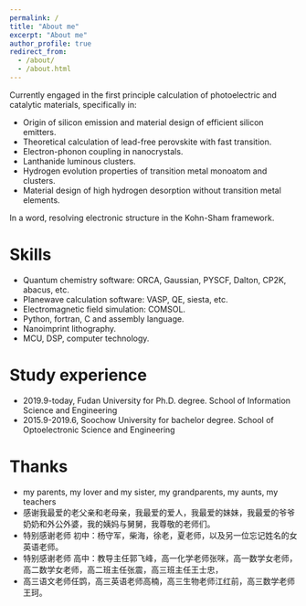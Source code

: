```yaml
---
permalink: /
title: "About me"
excerpt: "About me"
author_profile: true
redirect_from: 
  - /about/
  - /about.html
---
```

Currently engaged in the first principle calculation of photoelectric and catalytic materials, specifically in:
* Origin of silicon emission and material design of efficient silicon emitters.
* Theoretical calculation of lead-free perovskite with fast transition.
* Electron-phonon coupling in nanocrystals.
* Lanthanide luminous clusters.
* Hydrogen evolution properties of transition metal monoatom and clusters.
* Material design of high hydrogen desorption without transition metal elements.

In a word, resolving electronic structure in the Kohn-Sham framework.

Skills
======
* Quantum chemistry software: ORCA, Gaussian, PYSCF, Dalton, CP2K, abacus, etc.
* Planewave calculation software: VASP, QE, siesta, etc.
* Electromagnetic field simulation: COMSOL.
* Python, fortran, C and assembly language.
* Nanoimprint lithography.
* MCU, DSP, computer technology.

Study experience
======
* 2019.9-today, Fudan University for Ph.D. degree. School of Information Science and Engineering
* 2015.9-2019.6, Soochow University for bachelor degree. School of Optoelectronic Science and Engineering

Thanks
======
* my parents, my lover and my sister, my grandparents, my aunts, my teachers
* 感谢我最爱的老父亲和老母亲，我最爱的爱人，我最爱的妹妹，我最爱的爷爷奶奶和外公外婆，我的姨妈与舅舅，我尊敬的老师们。
* 特别感谢老师  初中：杨守军，柴海，徐老，夏老师，以及另一位忘记姓名的女英语老师。
* 特别感谢老师  高中：教导主任郭飞峰，高一化学老师张咪，高一数学女老师，高二数学女老师，高二班主任张震，高三班主任王士忠，
* 高三语文老师任鹍，高三英语老师高楠，高三生物老师江红前，高三数学老师王珂。
